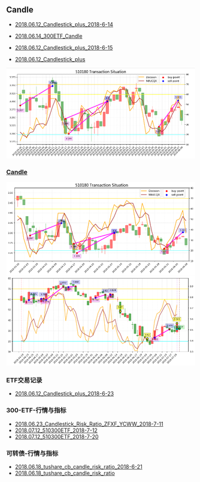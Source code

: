 ## Candle
* [2018.06.12_Candlestick_plus_2018-6-14](http://nbviewer.jupyter.org/github/bitbyte27/PythonQuant/blob/master/Candle/2018.06.12_Candlestick_plus_2018-6-14.ipynb)

* [2018.06.14_300ETF_Candle](http://nbviewer.jupyter.org/github/bitbyte27/PythonQuant/blob/master/Candle/2018.06.14_300ETF_Candle.ipynb)

* [2018.06.12_Candlestick_plus_2018-6-15](http://nbviewer.jupyter.org/github/bitbyte27/PythonQuant/blob/master/Candle/2018.06.12_Candlestick_plus_2018-6-15.ipynb)

* [2018.06.12_Candlestick_plus](http://nbviewer.jupyter.org/github/bitbyte27/PythonQuant/blob/master/Candle/2018.06.12_Candlestick_plus.ipynb)

![](510180TS.png)

### [Candle](http://nbviewer.jupyter.org/github/bitbyte27/PythonQuant/tree/master/Candle/)
![](20180623.png)
![](../ETF/2018.06.19_510300ETF/300ETF2018720.png)

### ETF交易记录
* [2018.06.12_Candlestick_plus_2018-6-23](http://nbviewer.jupyter.org/github/bitbyte27/PythonQuant/blob/master/Candle/2018.06.12_Candlestick_plus_2018-6-23.ipynb)

### 300-ETF-行情与指标
* [2018.06.23_Candlestick_Risk_Ratio_ZFXF_YCWW_2018-7-11](http://nbviewer.jupyter.org/github/bitbyte27/PythonQuant/blob/master/Candle/2018.06.23_Candlestick_Risk_Ratio_ZFXF_YCWW_2018-7-11.ipynb)
* [2018.07.12_510300ETF_2018-7-12](http://nbviewer.jupyter.org/github/bitbyte27/PythonQuant/blob/master/ETF/2018.06.19_510300ETF/2018.07.12_510300ETF_2018-7-12.ipynb)
* [2018.07.12_510300ETF_2018-7-20](http://nbviewer.jupyter.org/github/bitbyte27/PythonQuant/blob/master/ETF/2018.06.19_510300ETF/2018.07.12_510300ETF_2018-7-20.ipynb)

### 可转债-行情与指标
* [2018.06.18_tushare_cb_candle_risk_ratio_2018-6-21](http://nbviewer.jupyter.org/github/bitbyte27/PythonQuant/blob/master/Candle/2018.06.18_tushare_cb_candle_risk_ratio_2018-6-21.ipynb)
* [2018.06.18_tushare_cb_candle_risk_ratio](https://github.com/bitbyte27/PythonQuant/tree/master/ConvertibleBond/2018.06.18_tushare_cb_candle_risk_ratio)

